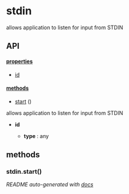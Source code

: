 # stdin

allows application to listen for input from STDIN

## API

#### [properties](#stdin-properties)

  - [id](#stdin-properties-id)


#### [methods](#stdin-methods)

  - [start](#stdin-methods-start) ()


allows application to listen for input from STDIN

- **id** 

  - **type** : any


<a name="stdin-methods"></a> 

## methods 

<a name="stdin-methods-start"></a> 

### stdin.start()



*README auto-generated with [docs](https://github.com/bigcompany/resources/tree/master/docs)*